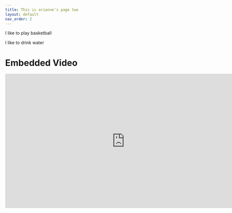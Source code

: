 ```yaml
---
title: This is arianne's page two
layout: default
nav_order: 2
---
```


I like to play basketball 

I like to drink water

# Embedded Video
<iframe width="769" height="433" src="https://www.youtube.com/embed/JHhuk6CjJS8" title="YouTube video player" frameborder="0" allow="accelerometer; autoplay; clipboard-write; encrypted-media; gyroscope; picture-in-picture" allowfullscreen></iframe>
